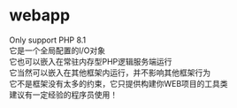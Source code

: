 # webapp
Only support PHP 8.1  
它是一个全局配置的I/O对象  
它也可以嵌入在常驻内存型PHP逻辑服务端运行  
它当然可以嵌入在其他框架内运行，并不影响其他框架行为  
它不是框架没有太多的约束，它只提供构建你WEB项目的工具类  
建议有一定经验的程序员使用！  
